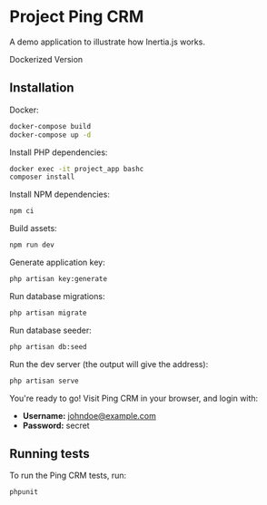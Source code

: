 # Project Ping CRM

A demo application to illustrate how Inertia.js works.

Dockerized Version

## Installation

Docker:

```sh
docker-compose build
docker-compose up -d
```


Install PHP dependencies:

```sh
docker exec -it project_app bashc
composer install
```

Install NPM dependencies:

```sh
npm ci
```

Build assets:

```sh
npm run dev
```

Generate application key:

```sh
php artisan key:generate
```

Run database migrations:

```sh
php artisan migrate
```

Run database seeder:

```sh
php artisan db:seed
```

Run the dev server (the output will give the address):

```sh
php artisan serve
```

You're ready to go! Visit Ping CRM in your browser, and login with:

- **Username:** johndoe@example.com
- **Password:** secret

## Running tests

To run the Ping CRM tests, run:

```
phpunit
```
